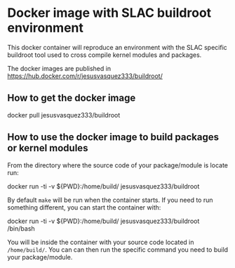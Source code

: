 # Docker image with SLAC buildroot environment

This docker container will reproduce an environment with the SLAC specific buildroot tool used to cross compile kernel modules and packages.

The docker images are published in https://hub.docker.com/r/jesusvasquez333/buildroot/

## How to get the docker image

docker pull jesusvasquez333/buildroot

## How to use the docker image to build packages or kernel modules

From the directory where the source code of your package/module is locate run:

docker run -ti -v ${PWD}:/home/build/ jesusvasquez333/buildroot

By default `make` will be run when the container starts. If you need to run something different, you can start the container with:

docker run -ti -v ${PWD}:/home/build/ jesusvasquez333/buildroot /bin/bash

You will be inside the container with your source code located in `/home/build/`. You can can then run the specific command you need to build your package/module.

